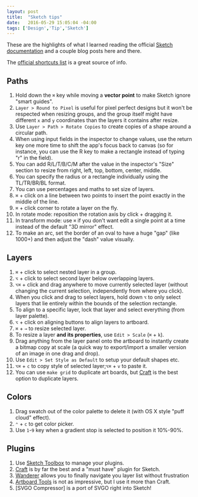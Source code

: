 ```yaml
---
layout: post
title:  "Sketch tips"
date:   2016-05-29 15:05:04 -04:00
tags: ['Design','Tip','Sketch']
---
```


These are the highlights of what I learned reading the official [Sketch documentation][1] and a couple blog posts here and there.

The [official shortcuts list][5] is a great source of info.

## Paths

1. Hold down the `⌘` key while moving a **vector point** to make Sketch ignore "smart guides".
1. `Layer > Round to Pixel` is useful for pixel perfect designs but it won't be respected when resizing groups, and the group itself might have different `x` and `y` coordinates than the layers it contains after resize.
1. Use `Layer > Path > Rotate Copies` to create copies of a shape around a circular path.
1. When using input fields in the inspector to change values, use the return key one more time to shift the app's focus back to canvas (so for instance, you can use the R key to make a rectangle instead of typing "r" in the field).
1. You can add R/L/T/B/C/M after the value in the inspector's "Size" section to resize from right, left, top, bottom, center, middle.
1. You can specify the radius or a rectangle individually using the TL/TR/BR/BL format.
1. You can use percentages and maths to set size of layers.
1. `⌘` + click on a line between two points to insert the point exactly in the middle of the line.
1. `⌘` + click corner to rotate a layer on the fly.
1. In rotate mode: reposition the rotation axis by click + dragging it.
1. In transform mode: use `⌘` if you don't want edit a single point at a time instead of the default "3D mirror" effect.
1. To make an arc, set the border of an oval to have a huge "gap" (like 1000+) and then adjust the "dash" value visually.

## Layers

1. `⌘` + click to select nested layer in a group.
1. `⌥` + click to select second layer below overlapping layers.
1. `⌥⌘` + click and drag anywhere to move currently selected layer (without changing the current selection, independently from where you click).
1. When you click and drag to select layers, hold down `⌥` to only select layers that lie entirely within the bounds of the selection rectangle.
1. To align to a specific layer, lock that layer and select everything (from layer palette).
1. `⌥` + click on aligning buttons to align layers to artboard.
1. `⌘` + `→` to resize selected layer.
1. To resize a layer **and its properties**, use `Edit > Scale` (`⌘` + `k`).
1. Drag anything from the layer panel onto the artboard to instantly create a bitmap copy at scale (a quick way to export/import a smaller version of an image in one drag and drop).
1. Use `Edit > Set Style as Default` to setup your default shapes etc.
1. `⌥⌘` + `c` to copy style of selected layer;`⌥⌘` + `v` to paste it.
1. You can use `make grid` to duplicate art boards, but [Craft][2] is the best option to duplicate layers.

## Colors

1. Drag swatch out of the color palette to delete it (with OS X style "puff cloud" effect).
1. `⌃` + `c` to get color picker.
1. Use `1`-`9` key when a gradient stop is selected to position it 10%-90%.

## Plugins

1. Use [Sketch Toolbox][3] to manage your plugins.
1. [Craft][2] is by far the best and a "must have" plugin for Sketch.
1. [Wanderer][3] allows you to finally navigate you layer list without frustration
1. [Artboard Tools][4] is not as impressive, but I use it more than Craft.
1. [SVGO Compressor] is a port of SVGO right into Sketch!

[1]:https://www.sketchapp.com/learn/documentation/
[2]:https://labs.invisionapp.com/craft
[3]:https://github.com/turbobabr/sketch-wanderer
[4]:https://github.com/frankko/Artboard-Tools
[5]:https://www.sketchapp.com/learn/documentation/13-other/3-shortcuts.html
[6]:https://github.com/BohemianCoding/svgo-compressor
